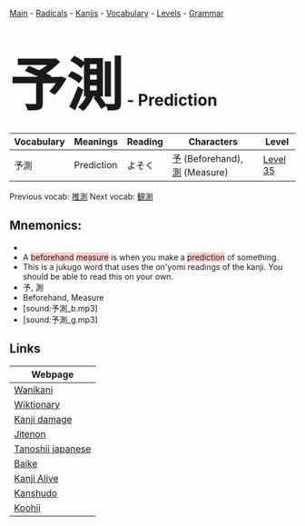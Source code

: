 <style> bigfont {font-size: 100px}</style>
[Main](../README.md) -
[Radicals](../radicals.md) -
[Kanjis](../kanjis.md) -
[Vocabulary](../vocabulary.md) -
[Levels](../levels.md) -
[Grammar](../grammar.md)
# <bigfont> 予測</bigfont> - Prediction 

| Vocabulary | Meanings | Reading | Characters | Level |
| --- | --- | --- | --- | --- |
| 予測 | Prediction | よそく |  [予](../kanjis/予.md) (Beforehand), [測](../kanjis/測.md) (Measure) | [Level 35](../levels/wk_level35.md) |

Previous vocab: [推測](推測.md) Next vocab: [観測](観測.md) 

## Mnemonics:

* 
* A <span style="background-color:#ffcccb"> beforehand</span> <span style="background-color:#ffcccb"> measure</span> is when you make a <span style="background-color:#ffcccb"> prediction</span> of something.
* This is a jukugo word that uses the on'yomi readings of the kanji. You should be able to read this on your own.
* 予, 測
* Beforehand, Measure
* [sound:予測_b.mp3]
* [sound:予測_g.mp3]


## Links 

| Webpage |
| --- |
| [Wanikani          ](https://www.wanikani.com/kanji/予測) |
| [Wiktionary        ](https://en.wiktionary.org/wiki/予測) |
| [Kanji damage      ](http://www.kanjidamage.com/kanji/search?utf8=✓&q=予測) |
| [Jitenon           ](https://jitenon.com/kanji/予測) |
| [Tanoshii japanese ](https://www.tanoshiijapanese.com/dictionary/kanji.cfm?k=予測) |
| [Baike             ](https://baike.baidu.com/item/予測) |
| [Kanji Alive       ](https://app.kanjialive.com/予測) |
| [Kanshudo          ](https://www.kanshudo.com/searchmn?q=予測) |
| [Koohii            ](https://kanji.koohii.com/study/kanji/予測) |
